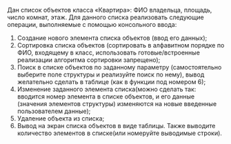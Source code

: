 Дан список объектов класса «Квартира»: ФИО владельца, площадь, число комнат, этаж. Для данного списка реализовать следующие операции, выполняемые с помощью консольного ввода:
1) Создание нового элемента списка объектов (ввод его данных);
2) Сортировка списка объектов (сортировать в алфавитном порядке по ФИО, входящему в класс, использовать готовые/встроенные реализации алгоритма сортировки запрещено);
3) Поиск в списке объектов по заданному параметру (самостоятельно выберите поле структуры  и реализуйте поиск по нему), вывод желательно сделать в таблице (как в функции под номером 6);
4) Изменение заданного элемента списка(можно сделать так: вводится номер элемента в списке объектов, и его данные (значения элементов структуры) изменяются на новые введенные пользователем данные);
5) Удаление объекта из списка;
6) Вывод на экран списка объектов в виде таблицы. Также выводите количество элементов в списке(или номеруйте выводимые строки).
